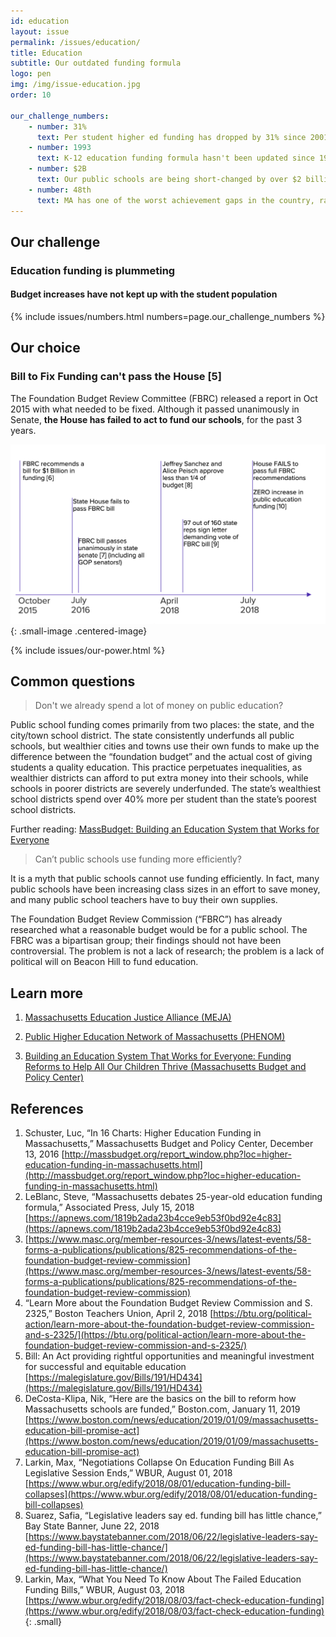 ```yaml
---
id: education
layout: issue
permalink: /issues/education/
title: Education
subtitle: Our outdated funding formula
logo: pen
img: /img/issue-education.jpg
order: 10

our_challenge_numbers:
    - number: 31%
      text: Per student higher ed funding has dropped by 31% since 2001 [1]
    - number: 1993
      text: K-12 education funding formula hasn't been updated since 1993 [2]
    - number: $2B
      text: Our public schools are being short-changed by over $2 billion [3]
    - number: 48th
      text: MA has one of the worst achievement gaps in the country, ranking 48th place [4]
---
```


## Our challenge

### Education funding is plummeting

#### Budget increases have not kept up with the student population

{% include issues/numbers.html numbers=page.our_challenge_numbers %}


## Our choice

### Bill to Fix Funding can't pass the House [5]

The Foundation Budget Review Committee (FBRC) released a report in Oct 2015 with what needed to be fixed.  Although it passed unanimously in Senate, **the House has failed to act to fund our schools**, for the past 3 years.

![The House has failed to act to fund our schools](/img/education-timeline.png)
{: .small-image .centered-image}

{% include issues/our-power.html %}


## Common questions


> Don't we already spend a lot of money on public education?

Public school funding comes primarily from two places: the state, and the city/town school district. The state consistently underfunds all public schools, but wealthier cities and towns use their own funds to make up the difference between the “foundation budget” and the actual cost of giving students a quality education. This practice perpetuates inequalities, as wealthier districts can afford to put extra money into their schools, while schools in poorer districts are severely underfunded. The state’s wealthiest school districts spend over 40% more per student than the state’s poorest school districts.

Further reading: [MassBudget: Building an Education System that Works for Everyone](http://massbudget.org/report_window.php?loc=Building-an-Education-System-that-Works-for-Everyone.html)

> Can’t public schools use funding more efficiently?

It is a myth that public schools cannot use funding efficiently. In fact, many public schools have been increasing class sizes in an effort to save money, and many public school teachers have to buy their own supplies.

The Foundation Budget Review Commission (“FBRC”) has already researched what a reasonable budget would be for a public school. The FBRC was a bipartisan group; their findings should not have been controversial. The problem is not a lack of research; the problem is a lack of political will on Beacon Hill to fund education.

## Learn more


1.  [Massachusetts Education Justice Alliance (MEJA)](https://massedjustice.org/)

2.  [Public Higher Education Network of Massachusetts (PHENOM)](http://phenomonline.org/)

3.  [Building an Education System That Works for Everyone: Funding Reforms to Help All Our Children Thrive (Massachusetts Budget and Policy Center)](http://www.massbudget.org/report_window.php?loc=Building-an-Education-System-that-Works-for-Everyone.html)

## References

1.  Schuster, Luc, “In 16 Charts: Higher Education Funding in Massachusetts,” Massachusetts Budget and Policy Center, December 13, 2016  [http://massbudget.org/report_window.php?loc=higher-education-funding-in-massachusetts.html](http://massbudget.org/report_window.php?loc=higher-education-funding-in-massachusetts.html)
2.  LeBlanc, Steve, “Massachusetts debates 25-year-old education funding formula,” Associated Press, July 15, 2018 [https://apnews.com/1819b2ada23b4cce9eb53f0bd92e4c83](https://apnews.com/1819b2ada23b4cce9eb53f0bd92e4c83)
3.  [https://www.masc.org/member-resources-3/news/latest-events/58-forms-a-publications/publications/825-recommendations-of-the-foundation-budget-review-commission](https://www.masc.org/member-resources-3/news/latest-events/58-forms-a-publications/publications/825-recommendations-of-the-foundation-budget-review-commission)
4.  “Learn More about the Foundation Budget Review Commission and S. 2325,” Boston Teachers Union, April 2, 2018 [https://btu.org/political-action/learn-more-about-the-foundation-budget-review-commission-and-s-2325/](https://btu.org/political-action/learn-more-about-the-foundation-budget-review-commission-and-s-2325/)
5.  Bill: An Act providing rightful opportunities and meaningful investment for successful and equitable education [https://malegislature.gov/Bills/191/HD434](https://malegislature.gov/Bills/191/HD434)
6.  DeCosta-Klipa, Nik, “Here are the basics on the bill to reform how Massachusetts schools are funded,” Boston.com, January 11, 2019  [https://www.boston.com/news/education/2019/01/09/massachusetts-education-bill-promise-act](https://www.boston.com/news/education/2019/01/09/massachusetts-education-bill-promise-act)
7.  Larkin, Max, “Negotiations Collapse On Education Funding Bill As Legislative Session Ends,” WBUR, August 01, 2018 [https://www.wbur.org/edify/2018/08/01/education-funding-bill-collapses](https://www.wbur.org/edify/2018/08/01/education-funding-bill-collapses)
8.  Suarez, Safia, “Legislative leaders say ed. funding bill has little chance,” Bay State Banner, June 22, 2018 [https://www.baystatebanner.com/2018/06/22/legislative-leaders-say-ed-funding-bill-has-little-chance/](https://www.baystatebanner.com/2018/06/22/legislative-leaders-say-ed-funding-bill-has-little-chance/)
9.  Larkin, Max, “What You Need To Know About The Failed Education Funding Bills,” WBUR, August 03, 2018 [https://www.wbur.org/edify/2018/08/03/fact-check-education-funding](https://www.wbur.org/edify/2018/08/03/fact-check-education-funding)
{: .small}
